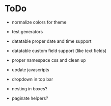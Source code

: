 # ToDo

* normalize colors for theme
* test generators

* datatable proper date and time support
* datatable custom field support (like text fields)
* proper namespace css and clean up
* update javascripts
* dropdown in top bar
* nesting in boxes?
* paginate helpers?